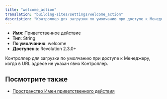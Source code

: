 ```yaml
---
title: "welcome_action"
translation: "building-sites/settings/welcome_action"
description: "Контроллер для загрузки по умолчанию при доступе к Менеджеру, когда в URL адресе не указан явно Контроллер"
---
```


-   **Имя**: Приветственное действие
-   **Тип**: String  
-   **По умолчанию**: welcome   
-   **Доступен в**: Revolution 2.3.0+

Контроллер для загрузки по умолчанию при доступе к Менеджеру, когда в URL адресе не указан явно Контроллер.  

## Посмотрите также

-   [Пространство Имен приветственного действия](building-sites/settings/welcome_namespace)